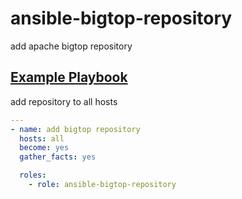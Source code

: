 # ansible-bigtop-repository
add apache bigtop repository

## [Example Playbook](#example-playbook)

add repository to all hosts
```yaml
---
- name: add bigtop repository
  hosts: all
  become: yes
  gather_facts: yes

  roles:
    - role: ansible-bigtop-repository
```